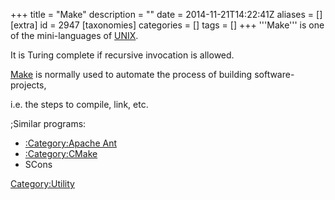 +++
title = "Make"
description = ""
date = 2014-11-21T14:22:41Z
aliases = []
[extra]
id = 2947
[taxonomies]
categories = []
tags = []
+++
'''Make''' is one of the mini-languages of [UNIX](https://rosettacode.org/wiki/UNIX).

It is Turing complete if recursive invocation is allowed.

[Make](https://en.wikipedia.org/wiki/Make_(software)) is normally used to automate
the process of building software-projects,

i.e. the steps to compile, link, etc.

;Similar programs:
* [:Category:Apache Ant](https://rosettacode.org/wiki/:Category:Apache_Ant)
* [:Category:CMake](https://rosettacode.org/wiki/:Category:CMake)
* SCons


[Category:Utility](https://rosettacode.org/wiki/Category:Utility)
